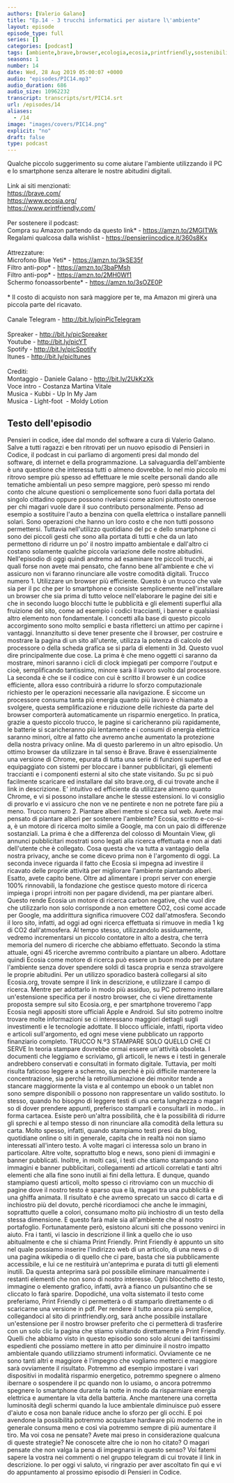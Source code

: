 ```yaml
---
authors: [Valerio Galano]
title: "Ep.14 - 3 trucchi informatici per aiutare l\'ambiente"
layout: episode
episode_type: full
series: []
categories: [podcast]
tags: [ambiente,brave,browser,ecologia,ecosia,printfriendly,sostenibilità]
seasons: 1
number: 14
date: Wed, 28 Aug 2019 05:00:07 +0000
audio: "episodes/PIC14.mp3"
audio_duration: 686
audio_size: 10962232
transcript: transcripts/srt/PIC14.srt
url: /episodes/14
aliases: 
  - /14
image: "images/covers/PIC14.png"
explicit: "no"
draft: false
type: podcast
---
```

Qualche piccolo suggerimento su come aiutare l'ambiente utilizzando il PC e lo smartphone senza alterare le nostre abitudini digitali.<br /><br />Link ai siti menzionati:<br /><a href="https://brave.com/" rel="noopener">https://brave.com/</a> <br /><a href="https://www.ecosia.org/" rel="noopener">https://www.ecosia.org/</a> <br /><a href="https://www.printfriendly.com/" rel="noopener">https://www.printfriendly.com/</a> <br /><br />Per sostenere il podcast:<br />Compra su Amazon partendo da questo link* - <a href="https://amzn.to/2MGITWk" rel="noopener">https://amzn.to/2MGITWk</a>  <br />Regalami qualcosa dalla wishlist - <a href="https://pensieriincodice.it/360s8Kx" rel="noopener">https://pensieriincodice.it/360s8Kx</a><br /><br />Attrezzature:<br />Microfono Blue Yeti* - <a href="https://amzn.to/3kSE35f" rel="noopener">https://amzn.to/3kSE35f</a>  <br />Filtro anti-pop* - <a href="https://amzn.to/3baPMsh" rel="noopener">https://amzn.to/3baPMsh</a>  <br />Filtro anti-pop* - <a href="https://amzn.to/2MH0Wf1" rel="noopener">https://amzn.to/2MH0Wf1</a>  <br />Schermo fonoassorbente* - <a href="https://amzn.to/3sOZE0P" rel="noopener">https://amzn.to/3sOZE0P</a>  <br /><br />* Il costo di acquisto non sarà maggiore per te, ma Amazon mi girerà una piccola parte del ricavato. <br /><br />Canale Telegram - <a href="http://bit.ly/joinPicTelegram" rel="noopener">http://bit.ly/joinPicTelegram</a> <br /><br />Spreaker - <a href="http://bit.ly/picSpreaker" rel="noopener">http://bit.ly/picSpreaker</a> <br />Youtube - <a href="http://bit.ly/picYT" rel="noopener">http://bit.ly/picYT</a> <br />Spotify - <a href="http://bit.ly/picSpotify" rel="noopener">http://bit.ly/picSpotify</a> <br />Itunes - <a href="http://bit.ly/picItunes" rel="noopener">http://bit.ly/picItunes</a> <br /><br />Crediti:<br />Montaggio - Daniele Galano - <a href="http://bit.ly/2UkKzXk" rel="noopener">http://bit.ly/2UkKzXk</a> <br />Voce intro - Costanza Martina Vitale<br />Musica - Kubbi - Up In My Jam<br />Musica - Light-foot  - Moldy Lotion

<!-- more -->

## Testo dell'episodio

Pensieri in codice, idee dal mondo del software a cura di Valerio Galano.
Salve a tutti ragazzi e ben ritrovati per un nuovo episodio di Pensieri in Codice,
il podcast in cui parliamo di argomenti presi dal mondo del software, di internet e della
programmazione. La salvaguardia dell'ambiente è una questione che interessa tutti o almeno
dovrebbe. Io nel mio piccolo mi ritrovo sempre più spesso ad effettuare le mie scelte personali
dando alle tematiche ambientali un peso sempre maggiore, però spesso mi rendo conto che alcune
questioni o semplicemente sono fuori dalla portata del singolo cittadino oppure possono
rivelarsi come azioni piuttosto onerose per chi magari vuole dare il suo contributo personalmente.
Penso ad esempio a sostituire l'auto a benzina con quella elettrica o installare pannelli
solari. Sono operazioni che hanno un loro costo e che non tutti possono permettersi. Tuttavia
nell'utilizzo quotidiano del pc e dello smartphone ci sono dei piccoli gesti che sono alla portata
di tutti e che da un lato permettono di ridurre un po' il nostro impatto ambientale e dall'altro ci
costano solamente qualche piccola variazione delle nostre abitudini. Nell'episodio di oggi
quindi andremo ad esaminare tre piccoli trucchi, ai quali forse non avete mai pensato, che fanno
bene all'ambiente e che vi assicuro non vi faranno rinunciare alle vostre comodità digitali.
Trucco numero 1. Utilizzare un browser più efficiente. Questo è un trucco che vale sia per il pc che per
lo smartphone e consiste semplicemente nell'installare un browser che sia prima di tutto
veloce nell'elaborare le pagine dei siti e che in secondo luogo blocchi tutte le pubblicità e gli
elementi superflui alla fruizione del sito, come ad esempio i codici traccianti, i banner e qualsiasi
altro elemento non fondamentale. I concetti alla base di questo piccolo accorgimento sono molto
semplici e basta rifletterci un attimo per capirne i vantaggi. Innanzitutto si deve tener presente
che il browser, per costruire e mostrare la pagina di un sito all'utente, utilizza la potenza di
calcolo del processore o della scheda grafica se si parla di elementi in 3d. Questo vuol dire
principalmente due cose. La prima è che meno oggetti ci saranno da mostrare, minori saranno
i cicli di clock impiegati per comporre l'output e cioè, semplificando tantissimo, minore sarà il
lavoro svolto dal processore. La seconda è che se il codice con cui è scritto il browser è un codice
efficiente, allora esso contribuirà a ridurre lo sforzo computazionale richiesto per le operazioni
necessarie alla navigazione. E siccome un processore consuma tanta più energia quanto
più lavoro è chiamato a svolgere, questa semplificazione e riduzione delle richieste
da parte del browser comporterà automaticamente un risparmio energetico. In pratica, grazie a
questo piccolo trucco, le pagine si caricheranno più rapidamente, le batterie si scaricheranno
più lentamente e i consumi di energia elettrica saranno minori, oltre al fatto che avremo anche
aumentato la protezione della nostra privacy online. Ma di questo parleremo in un altro
episodio. Un ottimo browser da utilizzare in tal senso è Brave. Brave è essenzialmente una versione
di Chrome, epurata di tutta una serie di funzioni superflue ed equipaggiato con sistemi per bloccare
i banner pubblicitari, gli elementi traccianti e i componenti esterni al sito che state visitando.
Su pc si può facilmente scaricare ed installare dal sito brave.org, di cui trovate anche il link
in descrizione. E' intuitivo ed efficiente da utilizzare almeno quanto Chrome, e vi si possono
installare anche le stesse estensioni. Io vi consiglio di provarlo e vi assicuro che non
ve ne pentirete e non ne potrete fare più a meno.
Trucco numero 2. Piantare alberi mentre si cerca sul web. Avete mai pensato di
piantare alberi per sostenere l'ambiente? Ecosia, scritto e-co-si-a, è un motore di
ricerca molto simile a Google, ma con un paio di differenze sostanziali. La prima è che a
differenza del colosso di Mountain View, gli annunci pubblicitari mostrati sono legati alla
ricerca effettuata e non ai dati dell'utente che è collegato. Cosa questa che va tutta a
vantaggio della nostra privacy, anche se come dicevo prima non è l'argomento di oggi. La
seconda invece riguarda il fatto che Ecosia si impegna ad investire il ricavato delle proprie
attività per migliorare l'ambiente piantando alberi. Esatto, avete capito bene. Oltre ad
alimentare i propri server con energie 100% rinnovabili, la fondazione che gestisce questo
motore di ricerca impiega i propri introiti non per pagare dividendi, ma per piantare alberi.
Questo rende Ecosia un motore di ricerca carbon negative, che vuol dire che utilizzarlo non
solo corrisponde a non emettere CO2, così come accade per Google, ma addirittura significa
rimuovere CO2 dall'atmosfera. Secondo il loro sito, infatti, ad oggi ad ogni ricerca effettuata
si rimuove in media 1 kg di CO2 dall'atmosfera. Al tempo stesso, utilizzandolo assiduamente,
vedremo incrementarsi un piccolo contatore in alto a destra, che terrà memoria del numero
di ricerche che abbiamo effettuato. Secondo la stima attuale, ogni 45 ricerche avremmo
contribuito a piantare un albero. Adottare quindi Ecosia come motore di ricerca può essere un buon
modo per aiutare l'ambiente senza dover spendere soldi di tasca propria e senza stravolgere le
proprie abitudini. Per un utilizzo sporadico basterà collegarsi al sito Ecosia.org, trovate
sempre il link in descrizione, e utilizzare il campo di ricerca. Mentre per adottarlo in modo
più assiduo, su PC potremo installare un'estensione specifica per il nostro browser, che ci viene
direttamente proposta sempre sul sito Ecosia.org, e per smartphone troveremo l'app Ecosia negli
appositi store ufficiali Apple e Android. Sul sito potremo inoltre trovare molte informazioni
se ci interessano maggiori dettagli sugli investimenti e le tecnologie adottate. Il
blocco ufficiale, infatti, riporta video e articoli sull'argomento, ed ogni mese viene
pubblicato un rapporto finanziario completo.
TRUCCO N.º3 STAMPARE SOLO QUELLO CHE CI SERVE
In teoria stampare dovrebbe ormai essere un'attività obsoleta. I documenti che leggiamo e scriviamo,
gli articoli, le news e i testi in generale andrebbero conservati e consultati in formato
digitale. Tuttavia, per molti risulta faticoso leggere a schermo, sia perché è più difficile
mantenere la concentrazione, sia perché la retroilluminazione dei monitor tende a stancare
maggiormente la vista e al contempo un ebook o un tablet non sono sempre disponibili o
possono non rappresentare un valido sostituto. Io stesso, quando ho bisogno di leggere testi
di una certa lunghezza o magari so di dover prendere appunti, preferisco stamparli e consultarli
in modo... in forma cartacea. Esiste però un'altra possibilità, che è la possibilità
di ridurre gli sprechi e al tempo stesso di non rinunciare alla comodità della lettura
su carta. Molto spesso, infatti, quando stampiamo testi presi da blog, quotidiane online o siti
in generale, capita che in realtà noi non siamo interessati all'intero testo. A volte
magari ci interessa solo un brano in particolare. Altre volte, soprattutto blog e news, sono
pieni di immagini e banner pubblicati. Inoltre, in molti casi, i testi che stiamo stampando
sono immagini e banner pubblicitari, collegamenti ad articoli correlati e tanti altri elementi
che alla fine sono inutili ai fini della lettura. E dunque, quando stampiamo questi articoli,
molto spesso ci ritroviamo con un mucchio di pagine dove il nostro testo è sparso qua
e là, magari tra una pubblicità e una ghiffa animata. Il risultato è che avremo sprecato
un sacco di carta e di inchiostro più del dovuto, perché ricordiamoci che anche le
immagini, soprattutto quelle a colori, consumano molto più inchiostro di un testo della stessa
dimensione. E questo farà male sia all'ambiente che al nostro portafoglio. Fortunatamente
però, esistono alcuni siti che possono venirci in aiuto. Fra i tanti, vi lascio in descrizione
il link a quello che io uso abitualmente e che si chiama Print Friendly. Print Friendly
è appunto un sito nel quale possiamo inserire l'indirizzo web di un articolo, di una news
o di una pagina wikipedia o di quello che ci pare, basta che sia pubblicamente accessibile,
e lui ce ne restituirà un'anteprima e purata di tutti gli elementi inutili. Da questa anteprima
sarà poi possibile eliminare manualmente i restanti elementi che non sono di nostro
interesse. Ogni blocchetto di testo, immagine o elemento grafico, infatti, avrà a fianco
un pulsantino che se cliccato lo farà sparire. Dopodiché, una volta sistemato il testo come
preferiamo, Print Friendly ci permetterà o di stamparlo direttamente o di scaricarne
una versione in pdf. Per rendere il tutto ancora più semplice, collegandoci al sito
di printfriendly.org, sarà anche possibile installare un'estensione per il nostro browser
preferito che ci permetterà di trasferire con un solo clic la pagina che stiamo visitando
direttamente a Print Friendly.
Quelli che abbiamo visto in questo episodio sono solo alcuni dei tantissimi espedienti
che possiamo mettere in atto per diminuire il nostro impatto ambientale quando utilizziamo
strumenti informatici. Ovviamente ce ne sono tanti altri e maggiore è l'impegno che vogliamo
metterci e maggiore sarà ovviamente il risultato. Potremmo ad esempio impostare i vari dispositivi
in modalità risparmio energetico, potremmo spegnere o almeno ibernare o sospendere il
pc quando non lo usiamo, o ancora potremmo spegnere lo smartphone durante la notte in
modo da risparmiare energia elettrica e aumentare la vita della batteria. Anche mantenere una
corretta luminosità degli schermi quando la luce ambientale diminuisce può essere
d'aiuto e cosa non banale riduce anche lo sforzo per gli occhi. E poi avendone la possibilità
potremmo acquistare hardware più moderno che in generale consuma meno e così via potremmo
sempre di più aumentare il tiro. Ma voi cosa ne pensate? Avete mai preso in considerazione
qualcuna di queste strategie? Ne conoscete altre che io non ho citato? O magari pensate
che non valga la pena di impegnarsi in questo senso? Voi fatemi sapere la vostra nei commenti
o nel gruppo telegram di cui trovate il link in descrizione. Io per oggi vi saluto, vi ringrazio
per aver ascoltato fin qui e vi do appuntamento al prossimo episodio di Pensieri in Codice.

